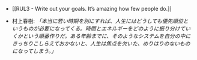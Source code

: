 - [[RUL3 - Write out your goals. It’s amazing how few people do.]]

- 村上春樹:
	*「本当に若い時期を別にすれば、人生にはどうしても優先順位というものが必要になってくる。時間とエネルギーをどのように振り分けていくかという順番作りだ。ある年齢までに、そのようなシステムを自分の中にきっちりこしらえておかないと、人生は焦点を欠いた、めりはりのないものになってしまう。」*

